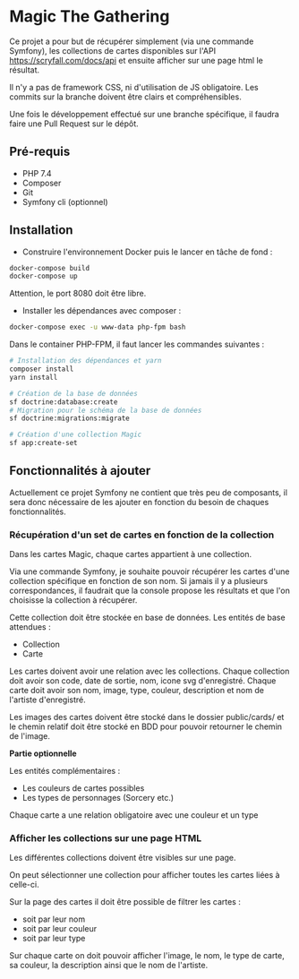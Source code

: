 # Magic The Gathering

Ce projet a pour but de récupérer simplement (via une commande Symfony), les collections de cartes disponibles sur l'API https://scryfall.com/docs/api et ensuite afficher sur une page html le résultat.

Il n'y a pas de framework CSS, ni d'utilisation de JS obligatoire.
Les commits sur la branche doivent être clairs et compréhensibles. 

Une fois le développement effectué sur une branche spécifique, il faudra faire une Pull Request sur le dépôt.

## Pré-requis
- PHP 7.4
- Composer
- Git
- Symfony cli (optionnel)

## Installation

- Construire l'environnement Docker puis le lancer en tâche de fond :
```bash
docker-compose build
docker-compose up
```
Attention, le port 8080 doit être libre.

- Installer les dépendances avec composer :
```bash 
docker-compose exec -u www-data php-fpm bash
```
Dans le container PHP-FPM, il faut lancer les commandes suivantes :
```bash 
# Installation des dépendances et yarn
composer install
yarn install

# Création de la base de données
sf doctrine:database:create
# Migration pour le schéma de la base de données
sf doctrine:migrations:migrate

# Création d'une collection Magic
sf app:create-set
```

## Fonctionnalités à ajouter
Actuellement ce projet Symfony ne contient que très peu de composants, il sera donc nécessaire de les ajouter en fonction du besoin de chaques fonctionnalités.

### Récupération d'un set de cartes en fonction de la collection
Dans les cartes Magic, chaque cartes appartient à une collection.

Via une commande Symfony, je souhaite pouvoir récupérer les cartes d'une collection spécifique en fonction de son nom. 
Si jamais il y a plusieurs correspondances, il faudrait que la console propose les résultats et que l'on choisisse la collection à récupérer.

Cette collection doit être stockée en base de données. 
Les entités de base attendues : 
- Collection
- Carte 


Les cartes doivent avoir une relation avec les collections. 
Chaque collection doit avoir son code, date de sortie, nom, icone svg d'enregistré.
Chaque carte doit avoir son nom, image, type, couleur, description et nom de l'artiste d'enregistré.

Les images des cartes doivent être stocké dans le dossier public/cards/ et le chemin relatif doit être stocké en BDD pour pouvoir retourner le chemin de l'image.


**Partie optionnelle**

Les entités complémentaires :
- Les couleurs de cartes possibles
- Les types de personnages (Sorcery etc.)

Chaque carte a une relation obligatoire avec une couleur et un type


### Afficher les collections sur une page HTML
Les différentes collections doivent être visibles sur une page.

On peut sélectionner une collection pour afficher toutes les cartes liées à celle-ci.

Sur la page des cartes il doit être possible de filtrer les cartes : 
- soit par leur nom
- soit par leur couleur
- soit par leur type

Sur chaque carte on doit pouvoir afficher l'image, le nom, le type de carte, sa couleur, la description ainsi que le nom de l'artiste.
